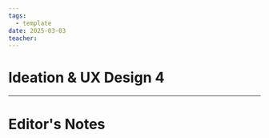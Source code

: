 ```yaml
---
tags:
  - template
date: 2025-03-03
teacher:
---
```

# Ideation & UX Design 4

----------------------------------------------------------------
# Editor's Notes